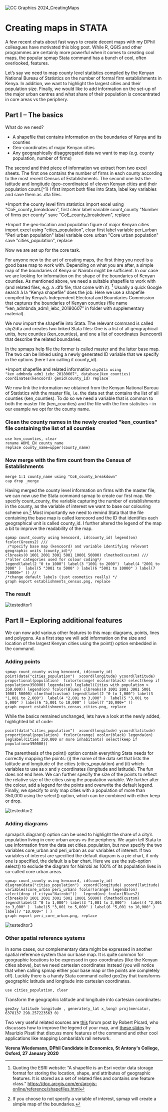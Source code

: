 
![CC Graphics 2024_CreatingMaps](https://github.com/csae-coders-corner/Creating-maps-in-STATA/assets/148211163/26bd9f3a-ea1f-4d6a-aa06-af5e8295de6d)

# Creating maps in STATA
A few recent chats about fast ways to create decent maps with my DPhil colleagues have motivated this blog post. While R, QGIS and other programmes are certainly more powerful when it comes to creating cool maps, the popular spmap Stata command has a bunch of cool, often overlooked, features. 

Let’s say we need to map county level statistics compiled by the Kenyan National Bureau of Statistics on the number of formal firm establishments in Kenya. In addition, we want to highlight the largest cities and their population size. Finally, we would like to add information on the set-up of the major urban centres and what share of their population is concentrated in core areas vs the periphery. 

## Part I – The basics

What do we need?
- A shapefile that contains information on the boundaries of Kenya and its counties 
- Geo-coordinates of major Kenyan cities
- Any geographically disaggregated data we want to map (e.g. county population, number of firms)

The second and third piece of information we extract from two excel sheets. The first one contains the number of firms in each county according to the most recent Census of Establishments. The second one lists the latitude and longitude (geo-coordinates) of eleven Kenyan cities and their population count.[^1} I first import both files into Stata, label key variables and save them as .dta files.

[^1]:The related statistics can be found here: https://www.knbs.or.ke/?page_id=3142

*Import the county level firm statistics
import excel using "CoE_county_breakdown", first clear
label variable count_county "Number of firms per county"
save "CoE_county_breakdown", replace

*Import the geo-location and population figure of major Kenyan cities
import excel using "cities_population", clear first
label variable peri_urban "Peri urban population"
label variable core_urban "Core urban population"
save "cities_population", replace

Now we are set up for the core task. 

For anyone new to the art of creating maps, the first thing you need is a good base map to work with. Depending on what you are after, a simple map of the boundaries of Kenya or Nairobi might be sufficient. In our case we are looking for information on the shape of the boundaries of Kenyan counties. As mentioned above, we need a suitable shapefile to work with (and related files, e.g. a .dfb file, that come with it). [^2] Usually a quick Google search à la “Kenya shapefile” does the job. Here we use a shapefile compiled by Kenya’s Independent Electoral and Boundaries Commission that captures the boundaries of Kenyan counties (file name “ken_admbnda_adm1_iebc_20180607” in folder with supplementary material). 

We now import the shapefile into Stata. The relevant command is called shp2dta and creates two linked Stata files: One is a list of all geographical units, here counties (ken_counties), and one a list of coordinates (kencoord) that describe the related boundaries. 

[^2]: Quoting the ESRI website: “A shapefile is an Esri vector data storage format for storing the location, shape, and attributes of geographic features. It is stored as a set of related files and contains one feature class.” https://doc.arcgis.com/en/arcgis-online/reference/shapefiles.html

In the spmaps help file the former is called master and the latter base map. The two can be linked using a newly generated ID variable that we specify in the options (here I am calling it county_id). 

*Import shapefile and related information
`shp2dta using "ken_admbnda_adm1_iebc_20180607", database(ken_counties) coordinates(kencoord) genid(county_id) replace`

We now link the information we obtained from the Kenyan National Bureau of Statistics with the master file, i.e. the data set that contains the list of all counties (ken_counties). To do so we need a variable that is common to both the master file (ken_counties) and the file with the firm statistics – in our example we opt for the county name. 

### Clean the county names in the newly created "ken_counties" file containing the list of all counties
```
use ken_counties, clear
rename ADM1_EN county_name
replace county_name=upper(county_name) 
```

### Now merge with the firm count from the Census of Establishments
```
merge 1:1 county_name using "CoE_county_breakdown"
cap drop _merge
```

Having merged the county level information on firms with the master file, we can now use the Stata command spmap to create our first map. We specify count_county, the variable capturing the number of establishments in the county, as the variable of interest we want to base our colouring scheme on.[^3] Most importantly we need to remind Stata that the file containing the base map is called kencoord and the ID that identifies each geographical unit is called county_id. I further altered the legend of the map a bit to improve the readability of the map.

[^3]:If you choose to not specify a variable of interest, spmap will create a simple map of the boundaries.  

```
spmap count_county using kencoord, id(county_id) legend(on) fcolor(Greens2) /// 
 /*specify base map (kencoord) and variable identifying relevant geographic units (county_id)*/
clbreaks(0 1001 2001 3001 5001 10001 50000) clmethod(custom) /// 
/*alter categories used for colour coding*/
legend(label(2 "0 to 1000") label(3 "1001 to 2000")  label(4 "2001 to 3000" )  label(5 "3001 to 5000" ) label(6 "5001 to 10000" ) label(7 "10000+" )) // 
/*change default labels (just cosmetics really) */
graph export establishments_census.png, replace
```

### The result

![testeditor1](https://github.com/csae-coders-corner/An-alternative-text-editor-to-write-and-run-your-STATA-code/assets/148211163/8761cb2a-a74f-422e-9c02-ec6df616cf11)

## Part II – Exploring additional features

We can now add various other features to this map: diagrams, points, lines and polygons. As a first step we will add information on the size and location of the largest Kenyan cities using the point() option embedded in the command.

### Adding points

```
spmap count_county using kencoord, id(county_id) point(data("cities_population")  xcoord(longitude) ycoord(latitude) proportional(population)  fcolor(orange) ocolor(black) select(keep if population>350000) legenda(on) leglabel(Cities with population > 350,000)) legend(on) fcolor(Blues) clbreaks(0 1001 2001 3001 5001 10001 50000) clmethod(custom) legend(label(2 "0 to 1,000") label(3 "1,001 to 2,000")  label(4 "2,001 to 3,000" )  label(5 "3,001 to 5,000" ) label(6 "5,001 to 10,000" ) label(7 "10,000+" )) 
graph export establishments_census_cities.png, replace
```

While the basics remained unchanged, lets have a look at the newly added, highlighted bit of code:
```
point(data("cities_population")  xcoord(longitude) ycoord(latitude) proportional(population)  fcolor(orange) ocolor(black) legenda(on) leglabel(Cities 350,000 or more inhabitants) select(keep if population>350000))
```

The parenthesis of the point() option contain everything Stata needs for correctly mapping the points: (i) the name of the data set that lists the latitude and longitude of the cities (cities_population) and (ii) which variables to use as x and y coordinates (longitude and latitude). The fun does not end here. We can further specify the size of the points to reflect the relative size of the cities using the population variable. We further alter the colour, add a legend for the points and overwrite the default legend. Finally, we specify to only map cities with a population of more than 350,000 using the select() option, which can be combined with either keep or drop.

![testeditor2](https://github.com/csae-coders-corner/An-alternative-text-editor-to-write-and-run-your-STATA-code/assets/148211163/91b1a953-4e29-4b9e-9ba6-46bcfea145a4)

### Adding diagrams

spmaps’s diagram() option can be used to highlight the share of a city’s population living in core urban areas vs the periphery. We again tell Stata to use information from the data set cities_population, but now specify the two variables core_urban and peri_urban as our variables of interest. If two variables of interest are specified the default diagram is a pie chart, if only one is specified, the default is a bar chart. Here we use the sub-option select() to exclude the diagram for Nairobi as 100% of its population lives in so-called core urban areas. 

```
spmap count_county using kencoord, id(county_id) diagram(data("cities_population")  xcoord(longitude) ycoord(latitude) variables(core_urban peri_urban) fcolor(orange) legenda(on) select(drop if city=="Nairobi"))   legend(on) fcolor(Blues2) clbreaks(0 1001 2001 3001 5001 10001 50000) clmethod(custom) legend(label(2 "0 to 1,000") label(3 "1,001 to 2,000")  label(4 "2,001 to 3,000" )  label(5 "3,001 to 5,000" ) label(6 "5,001 to 10,000" ) label(7 "10,000+" ) )
graph export peri_core_urban.png, replace
```
![testeditor3](https://github.com/csae-coders-corner/An-alternative-text-editor-to-write-and-run-your-STATA-code/assets/148211163/60b16c20-8ec2-4d75-9e69-026414bece7f)

### Other spatial reference systems

In some cases, our complementary data might be expressed in another spatial reference system than our base map. It is quite common for geographic locations to be expressed in geo-coordinates (like the Kenyan cities above), but we need cartesian coordinates instead (you will notice that when calling spmap either your base map or the points are completely off). Luckily there is a handy Stata command called geo2xy that transforms geographic latitude and longitude into cartesian coordinates. 

`use cities_population, clear`

Transform the geographic latitude and longitude into cartesian coordinates:

`geo2xy latitude longitude , generate(y_lat x_long) proj(mercator, 6378137 298.257223563 0)`

Two very useful related sources are [this](https://www.statalist.org/forums/forum/general-stata-discussion/general/1447786-spmap-create-rectangles-to-show-labels-and-colors-for-small-jurisdictions-in-choropleth-maps) forum post by Robert Picard, who discusses how to improve the legend of your map, and [these slides](https://ideas.repec.org/p/boc/isug14/08.html) by Maurizio Pisati that discuss more features of the command and other cool applications like mapping Lombarida’s rail network.

**Verena Wiedemann, DPhil Candidate in Economics, St Antony's College, Oxford, 27 January 2020**
